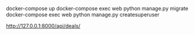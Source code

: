 

docker-compose up
docker-compose exec web python manage.py migrate
docker-compose exec web python manage.py createsuperuser

http://127.0.0.1:8000/api/deals/




